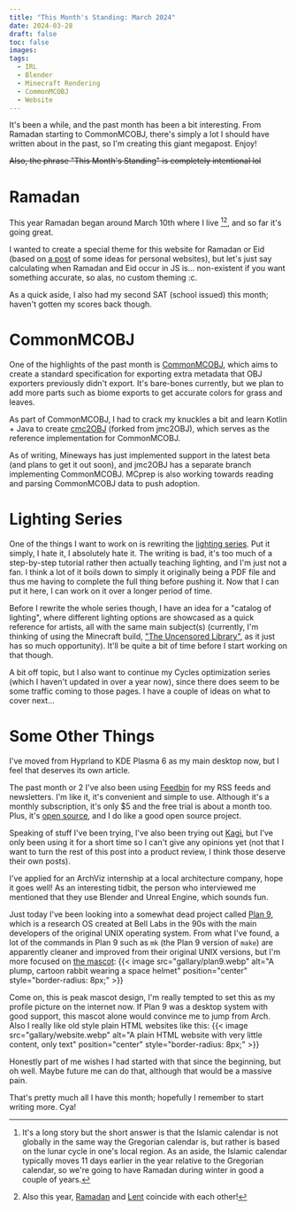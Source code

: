 ```yaml
---
title: "This Month's Standing: March 2024"
date: 2024-03-28
draft: false
toc: false
images:
tags:
  - IRL
  - Blender
  - Minecraft Rendering
  - CommonMCOBJ
  - Website
---
```


It's been a while, and the past month has been a bit interesting. From Ramadan starting to CommonMCOBJ, there's simply a lot I should have written about in the past, so I'm creating this giant megapost. Enjoy!

~~Also, the phrase "This Month's Standing" is completely intentional lol~~

# Ramadan
This year Ramadan began around March 10th where I live [^1][^2], and so far it's going great. 

I wanted to create a special theme for this website for Ramadan or Eid (based on [a post](https://jamesg.blog/2024/02/19/personal-website-ideas/) of some ideas for personal websites), but let's just say calculating when Ramadan and Eid occur in JS is... non-existent if you want something accurate, so alas, no custom theming :c.

As a quick aside, I also had my second SAT (school issued) this month; haven't gotten my scores back though.

[^1]: It's a long story but the short answer is that the Islamic calendar is not globally in the same way the Gregorian calendar is, but rather is based on the lunar cycle in one's local region. As an aside, the Islamic calendar typically moves 11 days earlier in the year relative to the Gregorian calendar, so we're going to have Ramadan during winter in good a couple of years.
[^2]: Also this year, [Ramadan](https://en.wikipedia.org/wiki/Ramadan) and [Lent](https://en.wikipedia.org/wiki/Lent) coincide with each other!

# CommonMCOBJ
One of the highlights of the past month is [CommonMCOBJ](https://github.com/CommonMCOBJ/CommonMCOBJ), which aims to create a standard specification for exporting extra metadata that OBJ exporters previously didn't export. It's bare-bones currently, but we plan to add more parts such as biome exports to get accurate colors for grass and leaves.

As part of CommonMCOBJ, I had to crack my knuckles a bit and learn Kotlin + Java to create [cmc2OBJ](https://github.com/CommonMCOBJ/cmc2obj) (forked from jmc2OBJ), which serves as the reference implementation for CommonMCOBJ.

As of writing, Mineways has just implemented support in the latest beta (and plans to get it out soon), and jmc2OBJ has a separate branch implementing CommonMCOBJ. MCprep is also working towards reading and parsing CommonMCOBJ data to push adoption.

# Lighting Series
One of the things I want to work on is rewriting the [lighting series](http://www.standingpad.org/lighting-guide/). Put it simply, I hate it, I absolutely hate it. The writing is bad, it's too much of a step-by-step tutorial rather then actually teaching lighting, and I'm just not a fan. I think a lot of it boils down to simply it originally being a PDF file and thus me having to complete the full thing before pushing it. Now that I can put it here, I can work on it over a longer period of time.

Before I rewrite the whole series though, I have an idea for a "catalog of lighting", where different lighting options are showcased as a quick reference for artists, all with the same main subject(s) (currently, I'm thinking of using the Minecraft build, ["The Uncensored Library"](https://www.uncensoredlibrary.com/en), as it just has so much opportunity). It'll be quite a bit of time before I start working on that though.

A bit off topic, but I also want to continue my Cycles optimization series (which I haven't updated in over a year now), since there does seem to be some traffic coming to those pages. I have a couple of ideas on what to cover next...

# Some Other Things
I've moved from Hyprland to KDE Plasma 6 as my main desktop now, but I feel that deserves its own article.

The past month or 2 I've also been using [Feedbin](https://feedbin.com/home) for my RSS feeds and newsletters. I'm like it, it's convenient and simple to use. Although it's a monthly subscription, it's only $5 and the free trial is about a month too. Plus, it's [open source](https://github.com/feedbin/feedbin), and I do like a good open source project. 

Speaking of stuff I've been trying, I've also been trying out [Kagi](https://kagi.com), but I've only been using it for a short time so I can't give any opinions yet (not that I want to turn the rest of this post into a product review, I think those deserve their own posts).

I've applied for an ArchViz internship at a local architecture company, hope it goes well! As an interesting tidbit, the person who interviewed me mentioned that they use Blender and Unreal Engine, which sounds fun.

Just today I've been looking into a somewhat dead project called [Plan 9](https://9p.io/plan9/), which is a research OS created at Bell Labs in the 90s with the main developers of the original UNIX operating system. From what I've found, a lot of the commands in Plan 9 such as `mk` (the Plan 9 version of `make`) are apparently cleaner and improved from their original UNIX versions, but I'm more focused on [the mascot](https://9p.io/plan9/glenda.html):
{{< image src="gallary/plan9.webp" alt="A plump, cartoon rabbit wearing a space helmet" position="center" style="border-radius: 8px;" >}}

Come on, this is peak mascot design, I'm really tempted to set this as my profile picture on the internet now. If Plan 9 was a desktop system with good support, this mascot alone would convince me to jump from Arch. Also I really like old style plain HTML websites like this:
{{< image src="gallary/website.webp" alt="A plain HTML website with very little content, only text" position="center" style="border-radius: 8px;" >}}

Honestly part of me wishes I had started with that since the beginning, but oh well. Maybe future me can do that, although that would be a massive pain.

That's pretty much all I have this month; hopefully I remember to start writing more. Cya!
